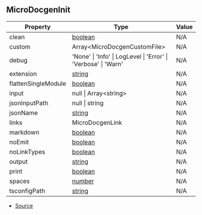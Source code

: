 ## MicroDocgenInit

| Property            | Type                                                                                                | Value |
| ------------------- | --------------------------------------------------------------------------------------------------- | ----- |
| clean               | [boolean](https://developer.mozilla.org/en-US/docs/Web/JavaScript/Reference/Global_Objects/Boolean) | N/A   |
| custom              | Array\<MicroDocgenCustomFile>                                                                       | N/A   |
| debug               | 'None' \| 'Info' \| LogLevel \| 'Error' \| 'Verbose' \| 'Warn'                                      | N/A   |
| extension           | [string](https://developer.mozilla.org/en-US/docs/Web/JavaScript/Reference/Global_Objects/String)   | N/A   |
| flattenSingleModule | [boolean](https://developer.mozilla.org/en-US/docs/Web/JavaScript/Reference/Global_Objects/Boolean) | N/A   |
| input               | null \| Array\<string>                                                                              | N/A   |
| jsonInputPath       | null \| string                                                                                      | N/A   |
| jsonName            | [string](https://developer.mozilla.org/en-US/docs/Web/JavaScript/Reference/Global_Objects/String)   | N/A   |
| links               | MicroDocgenLink                                                                                     | N/A   |
| markdown            | [boolean](https://developer.mozilla.org/en-US/docs/Web/JavaScript/Reference/Global_Objects/Boolean) | N/A   |
| noEmit              | [boolean](https://developer.mozilla.org/en-US/docs/Web/JavaScript/Reference/Global_Objects/Boolean) | N/A   |
| noLinkTypes         | [boolean](https://developer.mozilla.org/en-US/docs/Web/JavaScript/Reference/Global_Objects/Boolean) | N/A   |
| output              | [string](https://developer.mozilla.org/en-US/docs/Web/JavaScript/Reference/Global_Objects/String)   | N/A   |
| print               | [boolean](https://developer.mozilla.org/en-US/docs/Web/JavaScript/Reference/Global_Objects/Boolean) | N/A   |
| spaces              | [number](https://developer.mozilla.org/en-US/docs/Web/JavaScript/Reference/Global_Objects/Number)   | N/A   |
| tsconfigPath        | [string](https://developer.mozilla.org/en-US/docs/Web/JavaScript/Reference/Global_Objects/String)   | N/A   |

-   [Source](https://github.com/twlite/micro-docgen/blob/e1de794/src/index.ts#L23)
